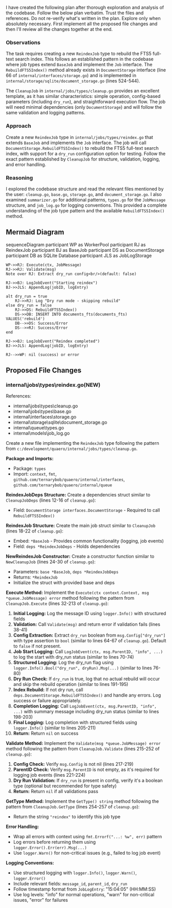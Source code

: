 I have created the following plan after thorough exploration and analysis of the codebase. Follow the below plan verbatim. Trust the files and references. Do not re-verify what's written in the plan. Explore only when absolutely necessary. First implement all the proposed file changes and then I'll review all the changes together at the end.

### Observations

The task requires creating a new `ReindexJob` type to rebuild the FTS5 full-text search index. This follows an established pattern in the codebase where job types extend `BaseJob` and implement the `Job` interface. The `RebuildFTS5Index()` method already exists in `DocumentStorage` interface (line 66 of `internal/interfaces/storage.go`) and is implemented in `internal/storage/sqlite/document_storage.go` (lines 524-544).

The `CleanupJob` in `internal/jobs/types/cleanup.go` provides an excellent template, as it has similar characteristics: simple operation, config-based parameters (including `dry_run`), and straightforward execution flow. The job will need minimal dependencies (only `DocumentStorage`) and will follow the same validation and logging patterns.


### Approach

Create a new `ReindexJob` type in `internal/jobs/types/reindex.go` that extends `BaseJob` and implements the `Job` interface. The job will call `DocumentStorage.RebuildFTS5Index()` to rebuild the FTS5 full-text search index, with support for a `dry_run` configuration option for testing. Follow the exact pattern established by `CleanupJob` for structure, validation, logging, and error handling.


### Reasoning

I explored the codebase structure and read the relevant files mentioned by the user: `cleanup.go`, `base.go`, `storage.go`, and `document_storage.go`. I also examined `summarizer.go` for additional patterns, `types.go` for the `JobMessage` structure, and `job_log.go` for logging conventions. This provided a complete understanding of the job type pattern and the available `RebuildFTS5Index()` method.


## Mermaid Diagram

sequenceDiagram
    participant WP as WorkerPool
    participant RJ as ReindexJob
    participant BJ as BaseJob
    participant DS as DocumentStorage
    participant DB as SQLite Database
    participant JLS as JobLogStorage

    WP->>RJ: Execute(ctx, JobMessage)
    RJ->>RJ: Validate(msg)
    Note over RJ: Extract dry_run config<br/>(default: false)
    
    RJ->>BJ: LogJobEvent("Starting reindex")
    BJ->>JLS: AppendLog(jobID, logEntry)
    
    alt dry_run = true
        RJ->>RJ: Log "Dry run mode - skipping rebuild"
    else dry_run = false
        RJ->>DS: RebuildFTS5Index()
        DS->>DB: INSERT INTO documents_fts(documents_fts) VALUES('rebuild')
        DB-->>DS: Success/Error
        DS-->>RJ: Success/Error
    end
    
    RJ->>BJ: LogJobEvent("Reindex completed")
    BJ->>JLS: AppendLog(jobID, logEntry)
    
    RJ-->>WP: nil (success) or error

## Proposed File Changes

### internal\jobs\types\reindex.go(NEW)

References: 

- internal\jobs\types\cleanup.go
- internal\jobs\types\base.go
- internal\interfaces\storage.go
- internal\storage\sqlite\document_storage.go
- internal\queue\types.go
- internal\models\job_log.go

Create a new file implementing the `ReindexJob` type following the pattern from `c:/development/quaero/internal/jobs/types/cleanup.go`.

**Package and Imports:**
- Package: `types`
- Import: `context`, `fmt`, `github.com/ternarybob/quaero/internal/interfaces`, `github.com/ternarybob/quaero/internal/queue`

**ReindexJobDeps Structure:**
Create a dependencies struct similar to `CleanupJobDeps` (lines 12-16 of `cleanup.go`):
- Field: `DocumentStorage interfaces.DocumentStorage` - Required to call `RebuildFTS5Index()`

**ReindexJob Structure:**
Create the main job struct similar to `CleanupJob` (lines 18-22 of `cleanup.go`):
- Embed: `*BaseJob` - Provides common functionality (logging, job events)
- Field: `deps *ReindexJobDeps` - Holds dependencies

**NewReindexJob Constructor:**
Create a constructor function similar to `NewCleanupJob` (lines 24-30 of `cleanup.go`):
- Parameters: `base *BaseJob`, `deps *ReindexJobDeps`
- Returns: `*ReindexJob`
- Initialize the struct with provided base and deps

**Execute Method:**
Implement the `Execute(ctx context.Context, msg *queue.JobMessage) error` method following the pattern from `CleanupJob.Execute` (lines 32-213 of `cleanup.go`):

1. **Initial Logging:** Log the message ID using `logger.Info()` with structured fields
2. **Validation:** Call `Validate(msg)` and return error if validation fails (lines 38-41)
3. **Config Extraction:** Extract `dry_run` boolean from `msg.Config["dry_run"]` with type assertion to `bool` (similar to lines 64-67 of `cleanup.go`). Default to `false` if not present.
4. **Job Start Logging:** Call `LogJobEvent(ctx, msg.ParentID, "info", ...)` to log the start with dry_run status (similar to lines 70-74)
5. **Structured Logging:** Log the dry_run flag using `logger.Info().Bool("dry_run", dryRun).Msg(...)` (similar to lines 76-80)
6. **Dry Run Check:** If `dry_run` is true, log that no actual rebuild will occur and skip the rebuild operation (similar to lines 191-195)
7. **Index Rebuild:** If not dry run, call `deps.DocumentStorage.RebuildFTS5Index()` and handle any errors. Log success or failure appropriately.
8. **Completion Logging:** Call `LogJobEvent(ctx, msg.ParentID, "info", ...)` with summary message including dry_run status (similar to lines 198-203)
9. **Final Logging:** Log completion with structured fields using `logger.Info()` (similar to lines 205-211)
10. **Return:** Return `nil` on success

**Validate Method:**
Implement the `Validate(msg *queue.JobMessage) error` method following the pattern from `CleanupJob.Validate` (lines 215-252 of `cleanup.go`):

1. **Config Check:** Verify `msg.Config` is not nil (lines 217-219)
2. **ParentID Check:** Verify `msg.ParentID` is not empty, as it's required for logging job events (lines 221-224)
3. **Dry Run Validation:** If `dry_run` is present in config, verify it's a boolean type (optional but recommended for type safety)
4. **Return:** Return `nil` if all validations pass

**GetType Method:**
Implement the `GetType() string` method following the pattern from `CleanupJob.GetType` (lines 254-257 of `cleanup.go`):
- Return the string `"reindex"` to identify this job type

**Error Handling:**
- Wrap all errors with context using `fmt.Errorf("...: %w", err)` pattern
- Log errors before returning them using `logger.Error().Err(err).Msg(...)`
- Use `logger.Warn()` for non-critical issues (e.g., failed to log job event)

**Logging Conventions:**
- Use structured logging with `logger.Info()`, `logger.Warn()`, `logger.Error()`
- Include relevant fields: `message_id`, `parent_id`, `dry_run`
- Follow timestamp format from `JobLogEntry`: "15:04:05" (HH:MM:SS)
- Use log levels: "info" for normal operations, "warn" for non-critical issues, "error" for failures